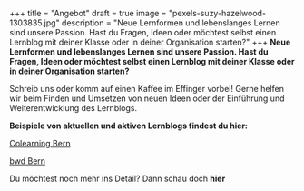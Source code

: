 +++
title = "Angebot"
draft = true
image = "pexels-suzy-hazelwood-1303835.jpg"
description = "Neue Lernformen und lebenslanges Lernen sind unsere Passion. Hast du Fragen, Ideen oder möchtest selbst einen Lernblog mit deiner Klasse oder in deiner Organisation starten?"
+++
**Neue Lernformen und lebenslanges Lernen sind unsere Passion. Hast du Fragen, Ideen oder möchtest selbst einen Lernblog mit deiner Klasse oder in deiner Organisation starten?** 

Schreib uns oder komm auf einen Kaffee im Effinger vorbei! Gerne helfen wir beim Finden und Umsetzen von neuen Ideen oder der Einführung und Weiterentwicklung des Lernblogs. 

**Beispiele von aktuellen und aktiven Lernblogs findest du hier:**

[Colearning Bern](https://www.colearningbern.ch/ueberuns/)

[bwd Bern](https://lernblogs.bwdbern.ch)

Du möchtest noch mehr ins Detail? Dann schau doch **hier**